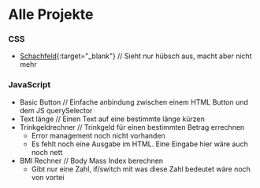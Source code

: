 # Alle Projekte

### CSS

- [Schachfeld](https://raw.githack.com/TomDBaer/projekte-basics-webdev/master/CSS/Schachfeld/index.html){:target="_blank"} // Sieht nur hübsch aus, macht aber nicht mehr
  

### JavaScript

- Basic Button // Einfache anbindung zwischen einem HTML Button und dem JS querySelector
- Text länge // Einen Text auf eine bestimmte länge kürzen
- Trinkgeldrechner // Trinkgeld für einen bestimmten Betrag errechnen
  - Error management noch nicht vorhanden
  - Es fehlt noch eine Ausgabe im HTML. Eine Eingabe hier wäre auch noch nett
- BMI Rechner // Body Mass Index berechnen
  - Gibt nur eine Zahl, if/switch mit was diese Zahl bedeutet wäre noch von vortei